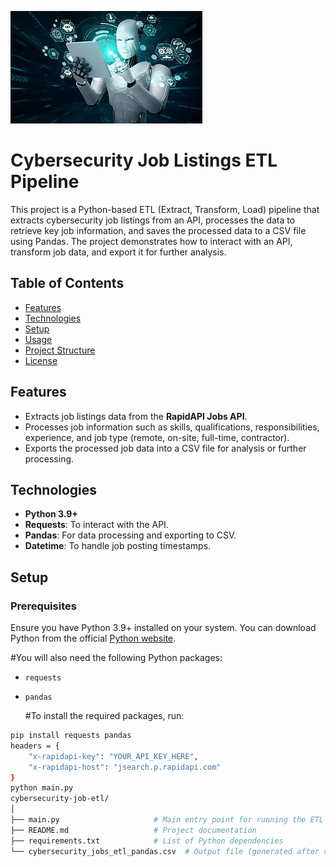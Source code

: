 ![AI_Image2](AI_Image2.jpeg)

# Cybersecurity Job Listings ETL Pipeline

This project is a Python-based ETL (Extract, Transform, Load) pipeline that extracts cybersecurity job listings from an API, processes the data to retrieve key job information, and saves the processed data to a CSV file using Pandas. The project demonstrates how to interact with an API, transform job data, and export it for further analysis.

## Table of Contents

- [Features](#features)
- [Technologies](#technologies)
- [Setup](#setup)
- [Usage](#usage)
- [Project Structure](#project-structure)
- [License](#license)

## Features

- Extracts job listings data from the **RapidAPI Jobs API**.
- Processes job information such as skills, qualifications, responsibilities, experience, and job type (remote, on-site, full-time, contractor).
- Exports the processed job data into a CSV file for analysis or further processing.

## Technologies

- **Python 3.9+**
- **Requests**: To interact with the API.
- **Pandas**: For data processing and exporting to CSV.
- **Datetime**: To handle job posting timestamps.

## Setup

### Prerequisites

Ensure you have Python 3.9+ installed on your system. You can download Python from the official [Python website](https://www.python.org/downloads/).

  #You will also need the following Python packages:
- `requests`
- `pandas`

  #To install the required packages, run:

```bash
pip install requests pandas
headers = {
    "x-rapidapi-key": "YOUR_API_KEY_HERE",
    "x-rapidapi-host": "jsearch.p.rapidapi.com"
}
python main.py
cybersecurity-job-etl/
│
├── main.py                     # Main entry point for running the ETL pipeline
├── README.md                   # Project documentation
├── requirements.txt            # List of Python dependencies
└── cybersecurity_jobs_etl_pandas.csv  # Output file (generated after running the script)

